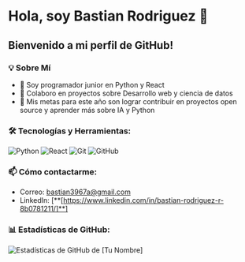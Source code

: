 # Hola, soy Bastian Rodriguez 👋

## Bienvenido a mi perfil de GitHub!

### 💡 Sobre Mí
- 🌱 Soy programador junior en Python y React
- 👯 Colaboro en proyectos sobre Desarrollo web y ciencia de datos
- 🥅 Mis metas para este año son lograr contribuir en proyectos open source y aprender más sobre IA y Python


### 🛠 Tecnologías y Herramientas:
![Python](https://img.shields.io/badge/-Python-black?style=flat-square&logo=Python)
![React](https://img.shields.io/badge/-React-black?style=flat-square&logo=react)
![Git](https://img.shields.io/badge/-Git-black?style=flat-square&logo=git)
![GitHub](https://img.shields.io/badge/-GitHub-181717?style=flat-square&logo=github)

### 📫 Cómo contactarme:
- Correo: bastian3967a@gmail.com
- LinkedIn: [**[https://www.linkedin.com/in/bastian-rodriguez-r-8b0781211/]**]

### 📊 Estadísticas de GitHub:
![Estadísticas de GitHub de [Tu Nombre]](https://github-readme-stats.vercel.app/api?baldFamous&show_icons=true&theme=tokyonight)

